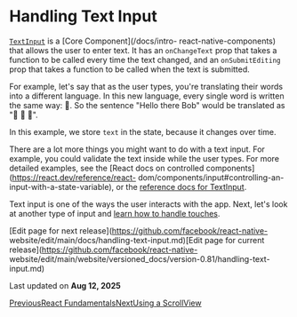 # Handling Text Input

[`TextInput`](/docs/textinput#content) is a [Core Component](/docs/intro-
react-native-components) that allows the user to enter text. It has an
`onChangeText` prop that takes a function to be called every time the text
changed, and an `onSubmitEditing` prop that takes a function to be called when
the text is submitted.

For example, let's say that as the user types, you're translating their words
into a different language. In this new language, every single word is written
the same way: 🍕. So the sentence "Hello there Bob" would be translated as "🍕 🍕
🍕".

In this example, we store `text` in the state, because it changes over time.

There are a lot more things you might want to do with a text input. For
example, you could validate the text inside while the user types. For more
detailed examples, see the [React docs on controlled
components](https://react.dev/reference/react-
dom/components/input#controlling-an-input-with-a-state-variable), or the
[reference docs for TextInput](/docs/textinput).

Text input is one of the ways the user interacts with the app. Next, let's
look at another type of input and [learn how to handle
touches](/docs/handling-touches).

[Edit page for next release](https://github.com/facebook/react-native-
website/edit/main/docs/handling-text-input.md)[Edit page for current
release](https://github.com/facebook/react-native-
website/edit/main/website/versioned_docs/version-0.81/handling-text-input.md)

Last updated on **Aug 12, 2025**

[ PreviousReact Fundamentals](/docs/intro-react)[NextUsing a
ScrollView](/docs/using-a-scrollview)

